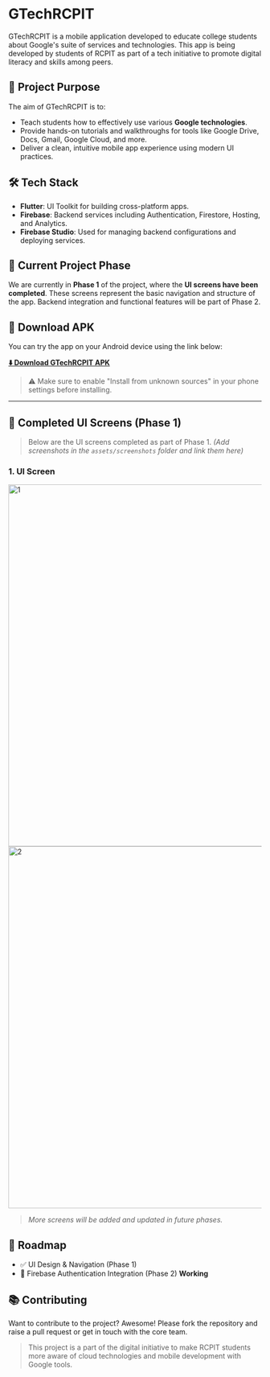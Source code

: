 # GTechRCPIT

GTechRCPIT is a mobile application developed to educate college students about Google's suite of services and technologies. This app is being developed by students of RCPIT as part of a tech initiative to promote digital literacy and skills among peers.

## 🎯 Project Purpose

The aim of GTechRCPIT is to:
- Teach students how to effectively use various **Google technologies**.
- Provide hands-on tutorials and walkthroughs for tools like Google Drive, Docs, Gmail, Google Cloud, and more.
- Deliver a clean, intuitive mobile app experience using modern UI practices.

## 🛠️ Tech Stack

- **Flutter**: UI Toolkit for building cross-platform apps.
- **Firebase**: Backend services including Authentication, Firestore, Hosting, and Analytics.
- **Firebase Studio**: Used for managing backend configurations and deploying services.

## 🚀 Current Project Phase

We are currently in **Phase 1** of the project, where the **UI screens have been completed**. These screens represent the basic navigation and structure of the app. Backend integration and functional features will be part of Phase 2.



## 📲 Download APK

You can try the app on your Android device using the link below:

[**⬇️ Download GTechRCPIT APK**]()

> ⚠️ Make sure to enable "Install from unknown sources" in your phone settings before installing.

---



## 📱 Completed UI Screens (Phase 1)

> Below are the UI screens completed as part of Phase 1. *(Add screenshots in the `assets/screenshots` folder and link them here)*

### 1. UI Screen
<img width="1280" height="720" alt="1" src="https://github.com/user-attachments/assets/b21bc828-98e7-4179-b851-77e6100f88e7" />
<img width="1280" height="720" alt="2" src="https://github.com/user-attachments/assets/ebae3201-96be-444c-b5b7-ca0c53019ee1" />

> *More screens will be added and updated in future phases.*

## 📅 Roadmap

- ✅ UI Design & Navigation (Phase 1)
- 🔲 Firebase Authentication Integration (Phase 2) **Working**

## 📚 Contributing

Want to contribute to the project? Awesome! Please fork the repository and raise a pull request or get in touch with the core team.

> This project is a part of the digital initiative to make RCPIT students more aware of cloud technologies and mobile development with Google tools.

